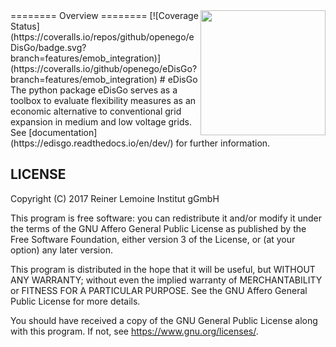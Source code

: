 <img align="right" width="200" height="200" src="https://github.com/openego/eDisGo/blob/dev/doc/images/edisgo_logo.png">
========
Overview
========
[![Coverage Status](https://coveralls.io/repos/github/openego/eDisGo/badge.svg?branch=features/emob_integration)](https://coveralls.io/github/openego/eDisGo?branch=features/emob_integration)
# eDisGo
The python package eDisGo serves as a toolbox to evaluate flexibility measures
as an economic alternative to conventional grid expansion in
medium and low voltage grids.
See [documentation](https://edisgo.readthedocs.io/en/dev/) for further information.


LICENSE
-------

Copyright (C) 2017 Reiner Lemoine Institut gGmbH

This program is free software: you can redistribute it and/or modify it under
the terms of the GNU Affero General Public License as published by the Free
Software Foundation, either version 3 of the License, or (at your option) any
later version.

This program is distributed in the hope that it will be useful, but WITHOUT
ANY WARRANTY; without even the implied warranty of MERCHANTABILITY or FITNESS
FOR A PARTICULAR PURPOSE. See the GNU Affero General Public License for more
details.

You should have received a copy of the GNU General Public License along with
this program. If not, see https://www.gnu.org/licenses/.

